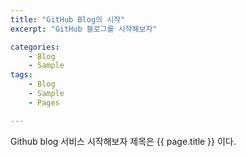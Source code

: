 ```yaml
---
title: "GitHub Blog의 시작"
excerpt: "GitHub 블로그를 시작해보자"

categories:
    - Blog
    - Sample
tags: 
    - Blog
    - Sample
    - Pages

---
```


Github blog 서비스 시작해보자
제목은 {{ page.title }} 이다.
